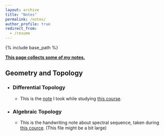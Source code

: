 ```yaml
---
layout: archive
title: "Notes"
permalink: /notes/
author_profile: true
redirect_from:
  - /resume
---
```


{% include base_path %}

**<u>This page collects some of my notes.</u>**

Geometry and Topology
------

* ### Differential Topology
    * This is the [note](http://MyosotisAlpestris.github.io/files/differential_topology.pdf) I took while studying [this course](https://www.youtube.com/playlist?list=PLo4jXE-LdDTQIrmgxcuLO9w5n6AdiltQo).

* ### Algebraic Topology
    * This is the handwriting note about spectral sequence, taken during [this cource](https://cloverm.folk.ntnu.no/237Spring2020.html). (This file might be a bit large)
